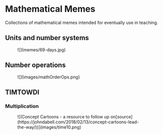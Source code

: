 # Mathematical Memes

Collections of mathematical memes intended for eventually use in teaching.


## Units and number systems

<figure markdown>
![](memes/69-days.jpg)
</figure>

## Number operations

<figure markdown>
![](images/mathOrderOps.png)
</figure>

## TIMTOWDI

### Multiplication

<figure markdown>
![(Concept Cartoons - a resource to follow up on[source](https://johndabell.com/2018/02/13/concept-cartoons-lead-the-way/))](images/time10.png)
</figure>
